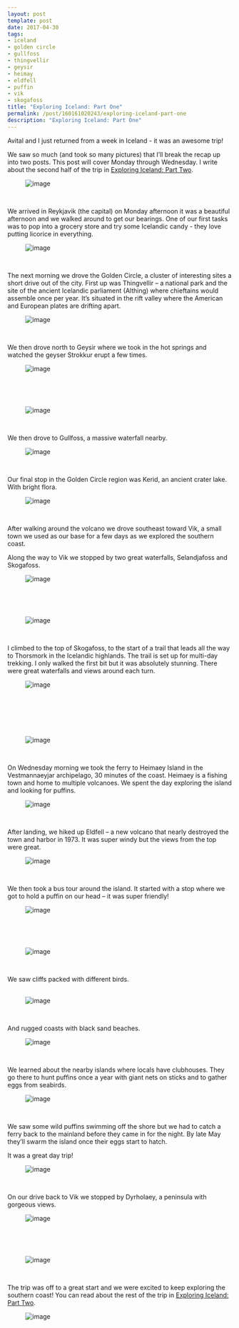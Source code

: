 ```yaml
---
layout: post
template: post
date: 2017-04-30
tags:
- iceland
- golden circle
- gullfoss
- thingvellir
- geysir
- heimay
- eldfell
- puffin
- vik
- skogafoss
title: "Exploring Iceland: Part One"
permalink: /post/160161020243/exploring-iceland-part-one
description: "Exploring Iceland: Part One"
---
```

<p>Avital and I just returned from a week in Iceland - it was an awesome trip!<br></p><p>We saw so much (and took so many pictures) that I’ll break the recap up into two posts. This post will cover Monday through Wednesday. I write about the second half of the trip in <a href="http://blog.randylubin.com/post/160192441178/exploring-iceland-part-two">Exploring Iceland: Part Two</a>.</p><figure data-orig-width="540" data-orig-height="405" class="tmblr-full"><img src="/images/3233f2a1d393e1831118b6c8e11b85a8876d816b9989fedbfd4996ffccc9b6a7.png" alt="image" data-orig-width="540" data-orig-height="405"></figure><p><br></p><p>We arrived in Reykjavik (the capital) on Monday afternoon it was a beautiful afternoon and we walked around to get our bearings. One of our first tasks was to pop into a grocery store and try some Icelandic candy - they love putting licorice in everything.</p><figure data-orig-width="540" data-orig-height="405" class="tmblr-full"><img src="/images/64b76ece1713918a51171fbddb08c90d584408a54fc4183c9d247eca9be94eb4.png" alt="image" data-orig-width="540" data-orig-height="405"></figure><p><br></p><p>The next morning we drove the Golden Circle, a cluster of interesting sites a short drive out of the city. First up was Thingvellir – a national park and the site of the ancient Icelandic parliament (Althing) where chieftains would assemble once per year. It’s situated in the rift valley where the American and European plates are drifting apart.</p><figure data-orig-width="540" data-orig-height="405" class="tmblr-full"><img src="/images/0d0d7b5636c855958f5322f44e1af6d1315bd2b06f118b9e121d9224a182ee51.png" alt="image" data-orig-width="540" data-orig-height="405"></figure><p><br></p><p>We then drove north to Geysir where we took in the hot springs and watched the geyser&nbsp;Strokkur erupt a few times.</p><figure data-orig-width="540" data-orig-height="405" class="tmblr-full"><img src="/images/feeb7b934f73be92697d4a45721845751113f3c31b419716e1c79349be1aeae3.png" alt="image" data-orig-width="540" data-orig-height="405"></figure><p><br></p><p><br></p><figure data-orig-width="540" data-orig-height="405" class="tmblr-full"><img src="/images/5220a5c1154b50d2d40135c643f2d03f00d5d2e88fdecea9ca3da4b80235d56c.png" alt="image" data-orig-width="540" data-orig-height="405"></figure><p><br></p><p>We then drove to Gullfoss, a massive waterfall nearby.<br></p><figure data-orig-width="540" data-orig-height="405" class="tmblr-full"><img src="/images/ccfb3e784e06727de0f5be3867ec9dfeff279f3882679139226fb59712effad1.png" alt="image" data-orig-width="540" data-orig-height="405"></figure><p><br></p><p>Our final stop in the Golden Circle region was Kerid, an ancient crater lake. With bright flora.<br></p><figure data-orig-width="1024" data-orig-height="768" class="tmblr-full"><img src="/images/5b60869f3b6278c6a0a3553dffe5c8c42aafb616bc3b0f0151b99d679092f284.png" alt="image" data-orig-width="1024" data-orig-height="768"></figure><p><br></p><p>After walking around the volcano we drove southeast toward Vik, a small town we used as our base for a few days as we explored the southern coast.</p><p>Along the way to Vik we stopped by two great waterfalls, Selandjafoss and Skogafoss.</p><figure data-orig-width="1024" data-orig-height="768" class="tmblr-full"><img src="/images/6584b86af1e5f5fe5ec0b00d4582a51115aa91d97d129f9b245e5ea5e14139a3.png" alt="image" data-orig-width="1024" data-orig-height="768"></figure><p><br></p><p><br></p><figure data-orig-width="1024" data-orig-height="768" class="tmblr-full"><img src="/images/45327a8c0b87dd7a2dad9f850e618a0b3eaca9b41dc34db6a04703cab7c2412f.png" alt="image" data-orig-width="1024" data-orig-height="768"></figure><p><br></p><p>I climbed to the top of Skogafoss, to the start of a trail that leads all the way to Thorsmork in the Icelandic highlands. The trail is set up for multi-day trekking. I only walked the first bit but it was absolutely stunning. There were great waterfalls and views around each turn.</p><figure data-orig-width="1024" data-orig-height="768" class="tmblr-full"><img src="/images/65b67ae232ac8d157a2e068fbe70fd8177960724388e9bd50ea8c7733278eb0b.png" alt="image" data-orig-width="1024" data-orig-height="768"></figure><p><br></p><p><br></p><p><br></p><figure data-orig-width="1024" data-orig-height="768" class="tmblr-full"><img src="/images/639ed463cce3098e5d3433e563d6250dff35df6a17e6ce052de3f53e14defcb3.png" alt="image" data-orig-width="1024" data-orig-height="768"></figure><p><br></p><p>On Wednesday morning we took the ferry to Heimaey Island in the Vestmannaeyjar archipelago, 30 minutes of the coast. Heimaey is a fishing town and home to multiple volcanoes. We spent the day exploring the island and looking for puffins.</p><figure data-orig-width="1024" data-orig-height="768" class="tmblr-full"><img src="/images/c9d419092a34c0d8a4dc429bd549c058ed1d51e2ee5655bc31e443bbe702a398.png" alt="image" data-orig-width="1024" data-orig-height="768"></figure><p><br></p><p>After landing, we hiked up Eldfell – a new volcano that nearly destroyed the town and harbor in 1973. It was super windy but the views from the top were great.</p><figure data-orig-width="1908" data-orig-height="411" class="tmblr-full"><img src="/images/f93b74b856e2826b3bf498a8e78c14ff4f61be7071352fb5eb7737109aa1d692.png" alt="image" data-orig-width="1908" data-orig-height="411"></figure><p><br></p><p>We then took a bus tour around the island. It started with a stop where we got to hold a puffin on our head – it was super friendly!</p><figure data-orig-width="768" data-orig-height="1024" class="tmblr-full"><img src="/images/d35e41b64d9197dfc8216a084b9a48bb81c372f67942c28411b33d7b89d39d36.png" alt="image" data-orig-width="768" data-orig-height="1024"></figure><p><br></p><p><br></p><figure data-orig-width="1024" data-orig-height="1024" class="tmblr-full"><img src="/images/6edf610d0e7b932f906b745ffdd6eddd0a9859bc0f3b617a40e934bd23e054ae.png" alt="image" data-orig-width="1024" data-orig-height="1024"></figure><p><br></p><p>We saw cliffs packed with different birds.<br><br></p><figure data-orig-width="1024" data-orig-height="768" class="tmblr-full"><img src="/images/46014a56a6a1724eb46c6cb6f75b64462bf614459e714814cba109c59dac1609.png" alt="image" data-orig-width="1024" data-orig-height="768"></figure><p><br></p><p>And rugged coasts with black sand beaches.<br></p><figure data-orig-width="1024" data-orig-height="768" class="tmblr-full"><img src="/images/c2f61d9560a12f0297e6fc2a81f47e18fe5fa4b827fe6aa445a0a7ee30b837bd.png" alt="image" data-orig-width="1024" data-orig-height="768"></figure><p><br></p><p>We learned about the nearby islands where locals have clubhouses. They go there to hunt puffins once a year with giant nets on sticks and to gather eggs from seabirds.</p><figure data-orig-width="1024" data-orig-height="768" class="tmblr-full"><img src="/images/38cb8131dd50d1bf7872b40657e584717fa380b8e818e534be0661201cd7aa7f.png" alt="image" data-orig-width="1024" data-orig-height="768"></figure><p><br></p><p>We saw some wild puffins swimming off the shore but we had to catch a ferry back to the mainland before they came in for the night. By late May they’ll swarm the island once their eggs start to hatch.</p><p>It was a great day trip!</p><figure data-orig-width="1024" data-orig-height="768" class="tmblr-full"><img src="/images/a3079ff4a80024f2a7eb337df88e53f5e800054d6a2b3a59e1a14b2db8adb37a.png" alt="image" data-orig-width="1024" data-orig-height="768"></figure><p><br></p><p>On our drive back to Vik we stopped by Dyrholaey, a peninsula with gorgeous views.</p><figure data-orig-width="1024" data-orig-height="768" class="tmblr-full"><img src="/images/460259b2c1ca9449bbfa06d45517c610d65eb6f1752294032a31ccf01333f712.png" alt="image" data-orig-width="1024" data-orig-height="768"></figure><p><br></p><p><br></p><figure data-orig-width="1024" data-orig-height="768" class="tmblr-full"><img src="/images/42f936274e156bdb54263417746b790ee5f68bae8499c6bec1376a3fc7bec9e0.png" alt="image" data-orig-width="1024" data-orig-height="768"></figure><p><br></p><p>The trip was off to a great start and we were excited to keep exploring the southern coast! You can read about the rest of the trip in <a href="http://blog.randylubin.com/post/160192441178/exploring-iceland-part-two">Exploring Iceland: Part Two</a>.</p><figure data-orig-width="1024" data-orig-height="768" class="tmblr-full"><img src="/images/b4015bb1f04f52fc735a45915c8c23a3125ea430537afba1685a5ec9596b8323.png" alt="image" data-orig-width="1024" data-orig-height="768"></figure>